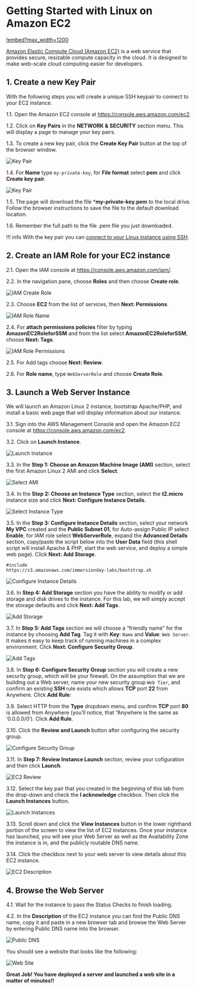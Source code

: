 # Getting Started with Linux on Amazon EC2

[!embed?max_width=1200](https://www.youtube.com/watch?v=TsRBftzZsQo)

[Amazon Elastic Compute Cloud (Amazon EC2)](https://aws.amazon.com/ec2/) is a web service that provides secure, resizable compute capacity in the cloud. It is designed to make web-scale cloud computing easier for developers.

## 1. Create a new Key Pair

With the following steps you will create a unique SSH keypair to connect to your EC2 instance.

1.1\. Open the Amazon EC2 console at https://console.aws.amazon.com/ec2.

1.2\. Click on **Key Pairs** in the **NETWORK & SECURITY** section menu. This will display a page to manage your key pairs.

1.3\. To create a new key pair, click the **Create Key Pair** button at the top of the browser window.

![Key Pair](images/ec2-keypair.png)

1.4\. For **Name** type `my-private-key`, for **File format** select **pem** and click **Create key pair**.

![Key Pair](images/ec2-key-pair.png)

1.5\. The page will download the file ***my-private-key.pem** to the local drive. Follow the browser instructions to save the file to the default download location.

1.6\. Remember the full path to the file .pem file you just downloaded.

!!! info
    With the key pair you can [connect to your Linux instance using SSH](https://docs.aws.amazon.com/AWSEC2/latest/UserGuide/AccessingInstancesLinux.html).


## 2. Create an IAM Role for your EC2 instance

2.1\. Open the IAM console at https://console.aws.amazon.com/iam/.

2.2\. In the navigation pane, choose **Roles** and then choose **Create role**.

![IAM Create Role](images/iam-create-role.png)

2.3\. Choose **EC2** from the list of services, then **Next: Permissions**.

![IAM Role Name](images/iam-role-name.png)

2.4\. For **attach permissions policies** filter by typing **AmazonEC2RoleforSSM** and from the list select **AmazonEC2RoleforSSM**, choose **Next: Tags**.

![IAM Role Permissions](images/iam-role-permission.png)

2.5. For Add tags choose **Next: Review**.

2.6. For **Role name**, type `WebServerRole` and choose **Create Role**.

## 3. Launch a Web Server Instance

We will launch an Amazon Linux 2 instance, bootstrap Apache/PHP, and install a basic web page that will display information about our instance.

3.1\. Sign into the AWS Management Console and open the Amazon EC2 console at https://console.aws.amazon.com/ec2.

3.2\. Click on **Launch Instance**.

![Launch Instance](images/ec2-launch.png)

3.3\. In the **Step 1: Choose an Amazon Machine Image (AMI)** section, select the first Amazon Linux 2 AMI and click **Select**.

![Select AMI](images/ec2-select-ami.png)

3.4\. In the **Step 2: Choose an Instance Type** section, select the **t2.micro** instance size and click **Next: Configure Instance Details**.

![Select Instance Type](images/ec2-select-instance-type.png)

3.5\. In the **Step 3: Configure Instance Details** section, select your network **My VPC** created and the **Public Subnet 01**, for Auto-assign Public IP select **Enable**, for IAM role select **WebServerRole**, expand the **Advanced Details** section, copy/paste the script below into the **User Data** field (this shell script will install Apache & PHP, start the web service, and deploy a simple web page). Click **Next: Add Storage**.

```console
#include
https://s3.amazonaws.com/immersionday-labs/bootstrap.sh
```

![Configure Instance Details](images/ec2-details.png)

3.6\. In **Step 4: Add Storage** section you have the ability to modify or add storage and disk drives to the instance. For this lab, we will simply accept the storage defaults and click **Next: Add Tags**.

![Add Storage](images/ec2-storage.png)

3.7\. In **Step 5: Add Tags** section we will choose a “friendly name” for the instance by choosing **Add Tag**. Tag it with **Key**: `Name` and  **Value**: `Web Server`. It makes it easy to keep track of running machines in a complex environment. Click **Next: Configure Security Group**.

![Add Tags](images/ec2-tag.png)

3.8\. In **Step 6: Configure Security Group** section you will create a new security group, which will be your firewall. On the assumption that we are building out a Web server, name your new security group `Web Tier`, and confirm an existing **SSH** rule exists which allows **TCP** port **22** from Anywhere. Click **Add Rule**:

3.9\. Select HTTP from the **Type** dropdown menu, and confirm **TCP** port **80** is allowed from Anywhere (you’ll notice, that “Anywhere is the same as ‘0.0.0.0/0’).  Click **Add Rule**. 

3.10\. Click the **Review and Launch** button after configuring the security group.

![Configure Security Group](images/ec2-sg.png)

3.11\. In **Step 7: Review Instance Launch** section, review your cofiguration and then click **Launch**.

![EC2 Review](images/ec2-review.png)

3.12\. Select the key pair that you created in the beginning of this lab from the drop-down and check the **I acknowledge** checkbox. Then click the **Launch Instances** button.

![Launch Instances](images/ec2-select-key.png)

3.13\. Scroll down and click the **View Instances** button in the lower righthand portion of the screen to view the list of EC2 instances. Once your instance has launched, you will see your Web Server as well as the Availability Zone the instance is in, and the publicly routable DNS name.

3.14\. Click the checkbox next to your web server to view details about this EC2 instance.

![EC2 Description](images/ec2-description.png)

## 4. Browse the Web Server

4.1\. Wait for the instance to pass the Status Checks to finish loading.

4.2\. In the **Description** of the EC2 instance you can find the Public DNS name, copy it and paste in a new browser tab and browse the Web Server by entering Public DNS name into the browser.

![Public DNS](images/ec2-public-dns.png)

You should see a website that looks like the following:

![Web Site](images/ec2-web.png)

**Great Job! You have deployed a server and launched a web site in a matter of minutes!!**